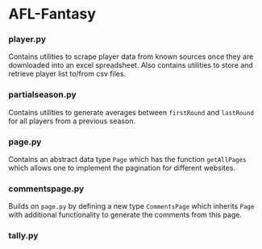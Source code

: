 # AFL-Fantasy
### player.py
Contains utilities to scrape player data from known sources once they are downloaded into an excel spreadsheet. Also contains utilities to store and retrieve player list to/from csv files.
### partialseason.py
Contains utilities to generate averages between `firstRound` and `lastRound` for all players from a previous season.
### page.py
Contains an abstract data type `Page` which has the function `getAllPages` which allows one to implement the pagination for different websites.
### commentspage.py
Builds on `page.py` by defining a new type `CommentsPage` which inherits `Page` with additional functionality to generate the comments from this page.
### tally.py



